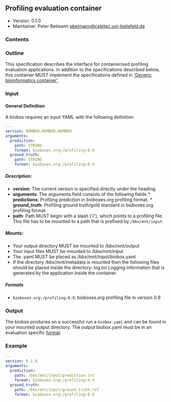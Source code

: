 ## Profiling evaluation container

 * Version:    0.1.0
 * Maintainer: Peter Belmann <pbelmann@cebitec.uni-bielefeld.de>

### Contents

### Outline

This specification describes the interface for containerised profiling evaluation applications. 
In addition to the specifications described below, this container MUST implement the
specifications defined in ['Generic bioinformatics container'](https://github.com/bioboxes/rfc/blob/master/rfc.mkd#generic-bioinformatics-container). 

### Input

#### General Definition

A biobox requires an input YAML with the following definition 

```YAML
---
version: NUMBER.NUMBER.NUMBER
arguments:
  prediction:
    path: STRING
    format: bioboxes.org:/profiling:0.9
  ground_truth:
    path: STRING
    format: bioboxes.org:/profiling:0.9
```

##### Description:

* **version**: The current version is specified directly under the heading.
* **arguments**: The arguments field consists of the following fields 
       * **predictions**: Profiling prediction in bioboxes.org profiling format.
       * **ground_truth**: Profiling ground truth/gold standard in bioboxes.org profiling format.
* **path**: Path MUST begin with a slash ('/'), which points to a profiling file. This file has to be mounted to a path that is prefixed by `/bbx/mnt/input`.

##### Mounts:
 * Your output directory MUST be mounted to /bbx/mnt/output
 * Your input files MUST be mounted to /bbx/mnt/input
 * The .yaml MUST be placed as /bbx/mnt/input/biobox.yaml
 * If the directory /bbx/mnt/metadata is mounted then the following files should be placed inside the directory:
   log.txt Logging information that is generated by the application inside the container.

##### Formats
* `bioboxes.org:/profiling:0.9`: bioboxes.org profiling file in version 0.9

### Output
The biobox produces on a successful run a `biobox.yaml` and can be found in your mounted output directory. The output biobox.yaml must be in an evaluation specific [format](https://github.com/bioboxes/rfc/blob/master/data-format/evaluation.mkd).

### Example

```YAML
---
version: 0.1.0
arguments:
  prediction:
    path: /bbx/mnt/input/prediction.txt
    format: bioboxes.org:/profiling:0.9
  ground_truth:
    path: /bbx/mnt/input/ground_truth.txt
    format: bioboxes.org:/profiling:0.9
```

